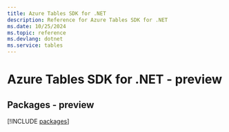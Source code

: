```yaml
---
title: Azure Tables SDK for .NET
description: Reference for Azure Tables SDK for .NET
ms.date: 10/25/2024
ms.topic: reference
ms.devlang: dotnet
ms.service: tables
---
```

# Azure Tables SDK for .NET - preview
## Packages - preview
[!INCLUDE [packages](tables-index.md)]